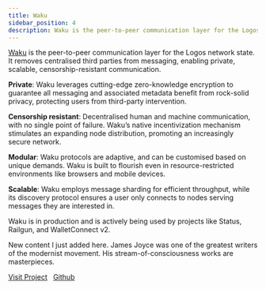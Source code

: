 ```yaml
---
title: Waku 
sidebar_position: 4
description: Waku is the peer-to-peer communication layer for the Logos Network State.
---
```


<p><u>Waku</u> is the peer-to-peer communication layer for the Logos network state. It removes centralised third parties from messaging, enabling private, scalable, censorship-resistant communication.</p>

**Private**: Waku leverages cutting-edge zero-knowledge encryption to guarantee all messaging and associated metadata benefit from rock-solid privacy, protecting users from third-party intervention.

**Censorship resistant**: Decentralised human and machine communication, with no single point of failure. Waku’s native incentivization mechanism stimulates an expanding node distribution, promoting an increasingly secure network.

**Modular**: Waku protocols are adaptive, and can be customised based on unique demands. Waku is built to flourish even in resource-restricted environments like browsers and mobile devices.

**Scalable**: Waku employs message sharding for efficient throughput, while its discovery protocol ensures a user only connects to nodes serving messages they are interested in.

Waku is in production and is actively being used by projects like Status, Railgun, and WalletConnect v2.

New content I just added here. James Joyce was one of the greatest writers of the modernist movement. His stream-of-consciousness works are masterpieces. 


[Visit Project](https://waku.org/) &nbsp; [Github](https://github.com/waku-org)
